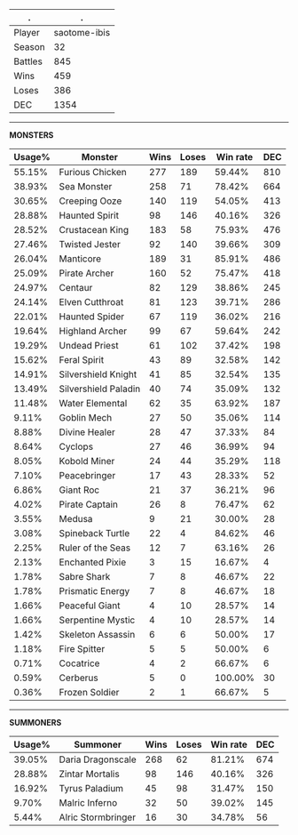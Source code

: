 .|.
|-|-
Player|saotome-ibis
Season|32
Battles|845
Wins|459
Loses|386
DEC|1354

---
**MONSTERS**

Usage%|Monster|Wins|Loses|Win rate|DEC|
-|-|-|-|-|-|
55.15%|Furious Chicken|277|189|59.44%|810|
38.93%|Sea Monster|258|71|78.42%|664|
30.65%|Creeping Ooze|140|119|54.05%|413|
28.88%|Haunted Spirit|98|146|40.16%|326|
28.52%|Crustacean King|183|58|75.93%|476|
27.46%|Twisted Jester|92|140|39.66%|309|
26.04%|Manticore|189|31|85.91%|486|
25.09%|Pirate Archer|160|52|75.47%|418|
24.97%|Centaur|82|129|38.86%|245|
24.14%|Elven Cutthroat|81|123|39.71%|286|
22.01%|Haunted Spider|67|119|36.02%|216|
19.64%|Highland Archer|99|67|59.64%|242|
19.29%|Undead Priest|61|102|37.42%|198|
15.62%|Feral Spirit|43|89|32.58%|142|
14.91%|Silvershield Knight|41|85|32.54%|135|
13.49%|Silvershield Paladin|40|74|35.09%|132|
11.48%|Water Elemental|62|35|63.92%|187|
9.11%|Goblin Mech|27|50|35.06%|114|
8.88%|Divine Healer|28|47|37.33%|84|
8.64%|Cyclops|27|46|36.99%|94|
8.05%|Kobold Miner|24|44|35.29%|118|
7.10%|Peacebringer|17|43|28.33%|52|
6.86%|Giant Roc|21|37|36.21%|96|
4.02%|Pirate Captain|26|8|76.47%|62|
3.55%|Medusa|9|21|30.00%|28|
3.08%|Spineback Turtle|22|4|84.62%|46|
2.25%|Ruler of the Seas|12|7|63.16%|26|
2.13%|Enchanted Pixie|3|15|16.67%|4|
1.78%|Sabre Shark|7|8|46.67%|22|
1.78%|Prismatic Energy|7|8|46.67%|18|
1.66%|Peaceful Giant|4|10|28.57%|14|
1.66%|Serpentine Mystic|4|10|28.57%|14|
1.42%|Skeleton Assassin|6|6|50.00%|17|
1.18%|Fire Spitter|5|5|50.00%|6|
0.71%|Cocatrice|4|2|66.67%|6|
0.59%|Cerberus|5|0|100.00%|30|
0.36%|Frozen Soldier|2|1|66.67%|5|

---
**SUMMONERS**

Usage%|Summoner|Wins|Loses|Win rate|DEC|
-|-|-|-|-|-|
39.05%|Daria Dragonscale|268|62|81.21%|674|
28.88%|Zintar Mortalis|98|146|40.16%|326|
16.92%|Tyrus Paladium|45|98|31.47%|150|
9.70%|Malric Inferno|32|50|39.02%|145|
5.44%|Alric Stormbringer|16|30|34.78%|56|
